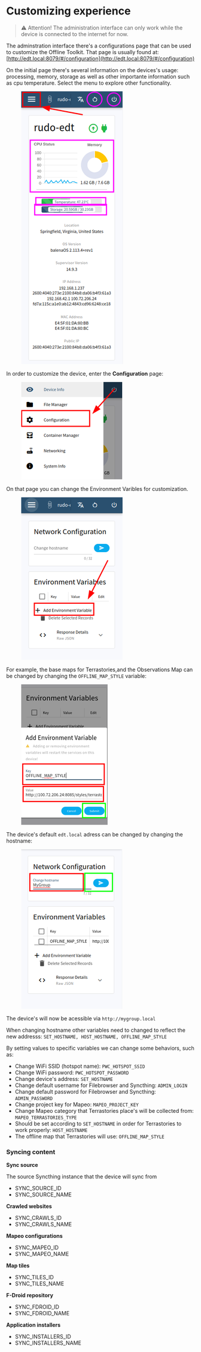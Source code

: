 # Customizing experience

> ⚠️ Attention! The administration interface can only work while the device is connected to the internet for now.

The adminstration interface there's a configurations page that can be used to customize the Offline Toolkit. That page is usually found at: [http://edt.local:8079/#/configuration](http://edt.local:8079/#/configuration)

On the initial page there's several information on the devices's usage: processing, memory, storage as well as other importante information such as cpu temperature. Select the menu to explore other functionality.

<figure><img src="../.gitbook/assets/2023-04-21_08-01.png" alt=""><figcaption></figcaption></figure>

In order to customize the device, enter the **Configuration** page:

<figure><img src="../.gitbook/assets/2023-04-21_08-07.png" alt=""><figcaption></figcaption></figure>

On that page you can change the Environment Varibles for customization.

<figure><img src="../.gitbook/assets/2023-04-21_07-54 (1).png" alt=""><figcaption></figcaption></figure>

For example, the base maps for Terrastories,and the Observations Map can be changed by changing the `OFFLINE_MAP_STYLE` variable:

<figure><img src="../.gitbook/assets/2023-04-21_07-55.png" alt=""><figcaption></figcaption></figure>

The device's default `edt.local` adress can be changed by changing the hostname:

<figure><img src="../.gitbook/assets/2023-04-21_08-12 (1).png" alt=""><figcaption></figcaption></figure>

The device's will now be acessible via `http://mygroup.local`

When changing hostname other variables need to changed to reflect the new addresss: `SET_HOSTNAME, HOST_HOSTNAME, OFFLINE_MAP_STYLE`

By setting values to specific variables we can change some behaviors, such as:

* Change WiFi SSID (hotspot name): `PWC_HOTSPOT_SSID`
* Change WiFi password: `PWC_HOTSPOT_PASSWORD`
* Change device's address: `SET_HOSTNAME`
* Change default username for Filebrowser and Syncthing: `ADMIN_LOGIN`
* Change default password for Filebrowser and Syncthing: `ADMIN_PASSWORD`
* Change project key for Mapeo: `MAPEO_PROJECT_KEY`
* Change Mapeo category that Terrastories place's will be collected from: `MAPEO_TERRASTORIES_TYPE`
* Should be set according to `SET_HOSTNAME` in order for Terrastories to work properly: `HOST_HOSTNAME`
* The offline map that Terrastories will use: `OFFLINE_MAP_STYLE`

### Syncing content

**Sync source**

The source Syncthing instance that the device will sync from

* SYNC\_SOURCE\_ID
* SYNC\_SOURCE\_NAME

**Crawled websites**

* SYNC\_CRAWLS\_ID
* SYNC\_CRAWLS\_NAME

**Mapeo configurations**

* SYNC\_MAPEO\_ID
* SYNC\_MAPEO\_NAME

**Map tiles**

* SYNC\_TILES\_ID
* SYNC\_TILES\_NAME

**F-Droid repository**

* SYNC\_FDROID\_ID
* SYNC\_FDROID\_NAME

**Application installers**

* SYNC\_INSTALLERS\_ID
* SYNC\_INSTALLERS\_NAME
